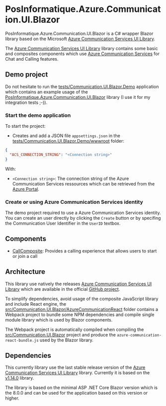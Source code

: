 # PosInformatique.Azure.Communication.UI.Blazor

PosInformatique.Azure.Communication.UI.Blazor is a C# wrapper Blazor library based on the Microsoft
[Azure Communication Services UI Library](https://azure.github.io/communication-ui-library/?path=/story/overview--page).

The [Azure Communication Services UI Library](https://azure.github.io/communication-ui-library/?path=/story/overview--page)
library contains some basic and composites components which use
[Azure Communication Services](https://azure.microsoft.com/fr-fr/products/communication-services) for Chat and Calling
features.

## Demo project
Do not hesitate to run the [tests/Communication.UI.Blazor.Demo](./tests/Communication.UI.Blazor.Demo)
application which contains an example usage of the
[PosInformatique.Azure.Communication.UI.Blazor](https://github.com/PosInformatique/PosInformatique.Azure.Communication.UI.Blazor)
library (I use it for my integration tests ;-)).

### Start the demo application
To start the project:
- Creates and add a JSON file `appsettings.json` in the
[tests/Communication.UI.Blazor.Demo/wwwroot](./tests/Communication.UI.Blazor.Demo/wwwroot) folder:

```json
{
  "ACS_CONNECTION_STRING": "<Connection string>"
}
```

With:
- `<Connection string>`: The connection string of the Azure Communication Services ressources which can be retrieved
from the [Azure Portal](https://learn.microsoft.com/en-us/azure/communication-services/quickstarts/create-communication-resource?tabs=windows&pivots=platform-azp#access-your-connection-strings-and-service-endpoints).

### Create or using Azure Communication Services identity
The demo project required to use a Azure Communication Services identity. You can create an user directly
by clicking the `Create` button or by specifing the Communication User Identifier in the `UserID` textbox.

## Components

- [CallComposite](./docs/Components/CallComposite.md): Provides a calling experience that allows users to start or join a call

## Architecture

This library use natively the releases
[Azure Communication Services UI Library](https://azure.github.io/communication-ui-library/?path=/story/overview--page)
which are available in the official [GitHub project](https://github.com/Azure/communication-ui-library/releases).

To simplify dependencies, avoid usage of the composite JavaScript library and include React engine, the 
[src/Communication.UI.Blazor/AzureCommunicationReact](./src/Communication.UI.Blazor/AzureCommunicationReact)
folder contains a Webpack project to bundle some NPM dependencies and compile single module library
which is used by Blazor components.

The Webpack project is automatically compiled when compiling the [src/Communication.UI.Blazor](./src/Communication.UI.Blazor)
project and produce the `azure-communication-react-bundle.js` used by the Blazor library.

## Dependencies
This currently library use the last stable release version of the
[Azure Communication Services UI Library](https://azure.github.io/communication-ui-library/?path=/story/overview--page)
library. Currently it is based on the
[v1.14.0](https://github.com/Azure/communication-ui-library/releases/tag/PublicPreview%2F1.14.0)
library.

The library is based on the minimal ASP .NET Core Blazor version which is the 8.0.0 and
can be used for the application based on this version or higher.
